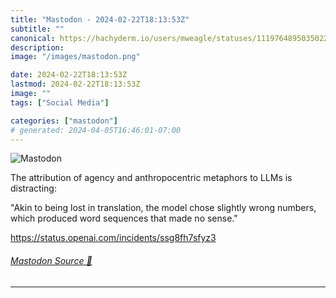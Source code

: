 ```yaml
---
title: "Mastodon - 2024-02-22T18:13:53Z"
subtitle: ""
canonical: https://hachyderm.io/users/mweagle/statuses/111976489503502299
description:
image: "/images/mastodon.png"

date: 2024-02-22T18:13:53Z
lastmod: 2024-02-22T18:13:53Z
image: ""
tags: ["Social Media"]

categories: ["mastodon"]
# generated: 2024-04-05T16:46:01-07:00
---
```

![Mastodon](/images/mastodon.png)

<p>The attribution of agency and anthropocentric metaphors to LLMs is distracting:</p><p>&quot;Akin to being lost in translation, the model chose slightly wrong numbers, which produced word sequences that made no sense.&quot;</p><p><a href="https://status.openai.com/incidents/ssg8fh7sfyz3" target="_blank" rel="nofollow noopener noreferrer" translate="no"><span class="invisible">https://</span><span class="ellipsis">status.openai.com/incidents/ss</span><span class="invisible">g8fh7sfyz3</span></a></p>


###### [Mastodon Source 🐘](https://hachyderm.io/@mweagle/111976489503502299)

___
